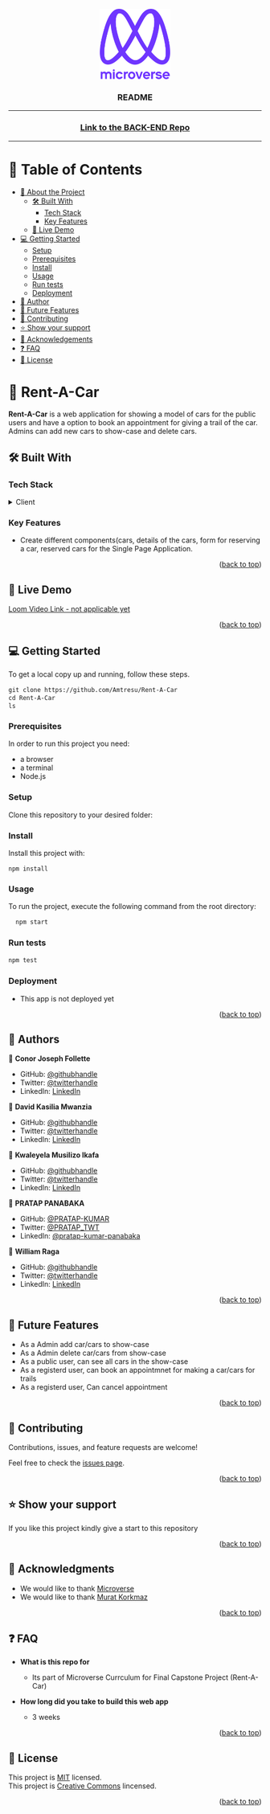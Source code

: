<a name="readme-top"></a>
<div align="center">
  <img src="murple_logo.png" alt="logo" width="140"  height="auto" />
  <br/>
  <h3><b>README</b></h3>
  <hr/>
</div>
<div align="center">
  <h3><a href="https://github.com/PRATAP-KUMAR/book-an-appointment/">Link to the BACK-END Repo</a></h3>
  <hr>
</div>

<!-- TABLE OF CONTENTS -->

# 📗 Table of Contents

- [📖 About the Project](#about-project)
  - [🛠 Built With](#built-with)
    - [Tech Stack](#tech-stack)
    - [Key Features](#key-features)
  - [🚀 Live Demo](#live-demo)
- [💻 Getting Started](#getting-started)
  - [Setup](#setup)
  - [Prerequisites](#prerequisites)
  - [Install](#install)
  - [Usage](#usage)
  - [Run tests](#run-tests)
  - [Deployment](#triangular_flag_on_post-deployment)
- [👥 Author](#author)
- [🔭 Future Features](#future-features)
- [🤝 Contributing](#contributing)
- [⭐️ Show your support](#support)
- [🙏 Acknowledgements](#acknowledgements)
- [❓ FAQ](#faq)
- [📝 License](#license)

<!-- PROJECT DESCRIPTION -->

# 📖 Rent-A-Car<a name="about-project"></a>

**Rent-A-Car** is a web application for showing a model of cars for the public users and have a option to book an appointment for giving a trail of the car. Admins can add new cars to show-case and delete cars.

## 🛠 Built With <a name="built-with"></a>

### Tech Stack <a name="tech-stack"></a>

<details>
  <summary>Client</summary>
  <ul>
    <li><a href="https://reactjs.org//">React JS</a></li>
  </ul>
</details>

<!-- Features -->

### Key Features <a name="key-features"></a>

- Create different components(cars, details of the cars, form for reserving a car, reserved cars for the Single Page Application.

<p align="right">(<a href="#readme-top">back to top</a>)</p>

<!-- LIVE DEMO -->

## 🚀 Live Demo <a name="live-demo"></a>

[Loom Video Link - not applicable yet](https://www.loom.com/)

<p align="right">(<a href="#readme-top">back to top</a>)</p>

<!-- GETTING STARTED -->

## 💻 Getting Started <a name="getting-started"></a>

To get a local copy up and running, follow these steps.
````
git clone https://github.com/Amtresu/Rent-A-Car
cd Rent-A-Car
ls
````

### Prerequisites

In order to run this project you need:

- a browser
- a terminal
- Node.js

### Setup

Clone this repository to your desired folder:

<!--
Example commands:

```sh
  cd my-folder
  git clone git@github.com:myaccount/my-project.git
```
--->

### Install

Install this project with:

````
npm install
````

### Usage

To run the project, execute the following command from the root directory:

```sh
  npm start
```

### Run tests
````sh
npm test
````

### Deployment

- This app is not deployed yet

<p align="right">(<a href="#readme-top">back to top</a>)</p>

<!-- AUTHORS -->

## 👥 Authors <a name="author"></a>

👤 **Conor Joseph Follette**

- GitHub: [@githubhandle](https://github.com/https://github.com/Amtresu)
- Twitter: [@twitterhandle](https://twitter.com/)
- LinkedIn: [LinkedIn](https://linkedin.com/in/)

👤 **David Kasilia Mwanzia**

- GitHub: [@githubhandle](https://github.com/https://github.com/David-Kasilia)
- Twitter: [@twitterhandle](https://twitter.com/)
- LinkedIn: [LinkedIn](https://linkedin.com/in/)

👤 **Kwaleyela Musilizo Ikafa**

- GitHub: [@githubhandle](https://github.com/https://github.com/Kwaleyela-Ikafa)
- Twitter: [@twitterhandle](https://twitter.com/)
- LinkedIn: [LinkedIn](https://linkedin.com/in/)

👤 **PRATAP PANABAKA**

- GitHub: [@PRATAP-KUMAR](https://github.com/PRATAP-KUMAR)
- Twitter: [@PRATAP_TWT](https://twitter.com/PRATAP_TWT)
- LinkedIn: [@pratap-kumar-panabaka](https://linkedin.com/in/pratap-kumar-panabaka)

👤 **William Raga**

- GitHub: [@githubhandle](https://github.com/https://github.com/itsmraga-hub)
- Twitter: [@twitterhandle](https://twitter.com/)
- LinkedIn: [LinkedIn](https://linkedin.com/in/)

<p align="right">(<a href="#readme-top">back to top</a>)</p>

<!-- FUTURE FEATURES -->

## 🔭 Future Features <a name="future-features"></a>

- As a Admin add car/cars to show-case
- As a Admin delete car/cars from show-case
- As a public user, can see all cars in the show-case
- As a registerd user, can book an appointmnet for making a car/cars for trails
- As a registerd user, Can cancel appointment

<p align="right">(<a href="#readme-top">back to top</a>)</p>

<!-- CONTRIBUTING -->

## 🤝 Contributing <a name="contributing"></a>

Contributions, issues, and feature requests are welcome!

Feel free to check the [issues page](../../issues/).

<p align="right">(<a href="#readme-top">back to top</a>)</p>

<!-- SUPPORT -->

## ⭐️ Show your support <a name="support"></a>

If you like this project kindly give a start to this repository

<p align="right">(<a href="#readme-top">back to top</a>)</p>

<!-- ACKNOWLEDGEMENTS -->

## 🙏 Acknowledgments <a name="acknowledgements"></a>

- We would like to thank [Microverse](https://www.microverse.org/)
- We would like to thank [Murat Korkmaz](https://www.behance.net/muratk)

<p align="right">(<a href="#readme-top">back to top</a>)</p>

<!-- FAQ (optional) -->

## ❓ FAQ <a name="faq"></a>

- **What is this repo for**

  - Its part of Microverse Currculum for Final Capstone Project (Rent-A-Car)

- **How long did you take to build this web app**

  - 3 weeks

<p align="right">(<a href="#readme-top">back to top</a>)</p>

<!-- LICENSE -->

## 📝 License <a name="license"></a>

This project is [MIT](./MIT.md) licensed.  
This project is [Creative Commons](https://creativecommons.org/licenses/by-nc/4.0/) lincensed.

<p align="right">(<a href="#readme-top">back to top</a>)</p>
